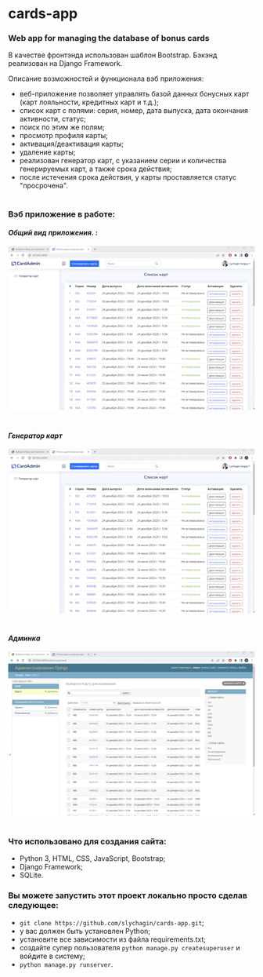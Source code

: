# cards-app
### Web app for managing the database of bonus cards

В качестве фронтэнда использован шаблон Bootstrap.
Бэкэнд реализован на Django Framework.

Описание возможностей и функционала вэб приложения:
- веб-приложение позволяет управлять базой данных бонусных карт (карт лояльности, кредитных карт и т.д.);
- список карт с полями: серия, номер, дата выпуска, дата окончания активности, статус;
- поиск по этим же полям;
- просмотр профиля карты;
- активация/деактивация карты;
- удаление карты;
- реализован генератор карт, с указанием серии и количества генерируемых карт, а также срока действия;
- после истечения срока действия, у карты проставляется статус "просрочена".

#
### Вэб приложение в работе:

#### *Общий вид приложения.* :
![CardApp](https://github.com/slychagin/cards-app/blob/master/demo_gifs/CardApp.gif)
#

#### *Генератор карт*
![CardGenerator](https://github.com/slychagin/cards-app/blob/master/demo_gifs/CardGenerator.gif)
#

#### *Админка*
![AdminPanel](https://github.com/slychagin/cards-app/blob/master/demo_gifs/AdminPanel.gif)
#

### Что использовано для создания сайта:
- Python 3, HTML, CSS, JavaScript, Bootstrap;
- Django Framework;
- SQLite.

### Вы можете запустить этот проект локально просто сделав следующее:
- `git clone https://github.com/slychagin/cards-app.git`;
- у вас должен быть установлен Python;
- установите все зависимости из файла requirements.txt;
- создайте супер пользователя `python manage.py createsuperuser` и войдите в систему;
- `python manage.py runserver`.
